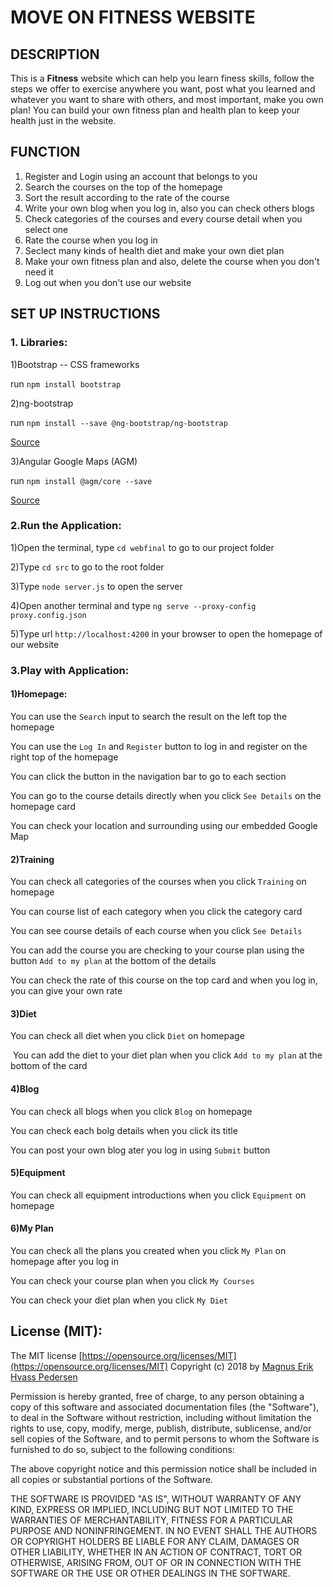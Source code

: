 # MOVE ON FITNESS WEBSITE

## DESCRIPTION
   This is a **Fitness** website which can help you learn finess skills, follow the steps we offer to exercise anywhere you      want, post what you learned and whatever you want to share with others, and most important, make you own plan! You can 
   build your own fitness plan and health plan to keep your health just in the website.

## FUNCTION
   1) Register and Login using an account that belongs to you
   2) Search the courses on the top of the homepage
   3) Sort the result according to the rate of the course
   4) Write your own blog when you log in, also you can check others blogs
   5) Check categories of the courses and every course detail when you select one
   6) Rate the course when you log in
   7) Seclect many kinds of health diet and make your own diet plan
   8) Make your own fitness plan and also, delete the course when you don't need it
   9) Log out when you don't use our website
   
## SET UP INSTRUCTIONS

 ### 1. Libraries:
   
  1)Bootstrap -- CSS frameworks
   
   run `npm install bootstrap`
 
   2)ng-bootstrap
   
   run `npm install --save @ng-bootstrap/ng-bootstrap`
   
   [Source](https://ng-bootstrap.github.io/#/getting-started)
 
 
   3)Angular Google Maps (AGM)
   
   run `npm install @agm/core --save`
   
   [Source](https://angular-maps.com/guides/getting-started/)
   

   ### 2.Run the Application: 
   
   1)Open the terminal, type `cd webfinal` to go to our project folder 
   
   2)Type `cd src` to go to the root folder
   
   3)Type `node server.js` to open the server
   
   4)Open another terminal and type `ng serve --proxy-config proxy.config.json`
   
   5)Type url `http://localhost:4200` in your browser to open the homepage of our website
   


   ### 3.Play with Application:
   
   
   #### 1)Homepage:
   
   You can use the `Search` input to search the result on the left top the homepage
   
   You can use the `Log In` and `Register` button to log in and register on the right top of the homepage
 
   You can click the button in the navigation bar to go to each section
  
   You can go to the course details directly when you click `See Details` on the homepage card
 
   You can check your location and surrounding using our embedded Google Map
   
   
   #### 2)Training
 
   You can check all categories of the courses when you click `Training` on homepage

   You can course list of each category when you click the category card
   
   You can see course details of each course when you click `See Details`

   You can add the course you are checking to your course plan using the button `Add to my plan` at the bottom of the    details

   You can check the rate of this course on the top card and when you log in, you can give your own rate
   

   #### 3)Diet

   You can check all diet when you click `Diet` on homepage

  You can add the diet to your diet plan when you click `Add to my plan` at the bottom of the card
  

   #### 4)Blog

   You can check all blogs when you click `Blog` on homepage
 
   You can check each bolg details when you click its title
 
   You can post your own blog ater you log in using `Submit` button
   

   #### 5)Equipment
 
   You can check all equipment introductions when you click `Equipment` on homepage
   

   #### 6)My Plan

   You can check all the plans you created when you click `My Plan` on homepage after you log in
   
   You can check your course plan when you click `My Courses`
  
   You can check your diet plan when you click `My Diet`
   
   
   
## License (MIT):
 
   The MIT license [https://opensource.org/licenses/MIT](https://opensource.org/licenses/MIT)
   Copyright (c) 2018 by [Magnus Erik Hvass Pedersen](http://www.hvass-labs.org/)

  Permission is hereby granted, free of charge, to any person obtaining a copy of this software and associated documentation  files (the "Software"), to deal in the Software without restriction, including without limitation the rights to use,    copy, modify, merge, publish, distribute, sublicense, and/or sell copies of the Software, and to permit persons to whom the Software is furnished to do so, subject to the following conditions:

  The above copyright notice and this permission notice shall be included in all copies or substantial portions of the Software.

  THE SOFTWARE IS PROVIDED "AS IS", WITHOUT WARRANTY OF ANY KIND, EXPRESS OR IMPLIED, INCLUDING BUT NOT LIMITED TO THE WARRANTIES OF MERCHANTABILITY, FITNESS FOR A PARTICULAR PURPOSE AND NONINFRINGEMENT. IN NO EVENT SHALL THE AUTHORS OR COPYRIGHT HOLDERS BE LIABLE FOR ANY CLAIM, DAMAGES OR OTHER LIABILITY, WHETHER IN AN ACTION OF CONTRACT, TORT OR OTHERWISE, ARISING FROM, OUT OF OR IN CONNECTION WITH THE SOFTWARE OR THE USE OR OTHER DEALINGS IN THE SOFTWARE.
   
   


